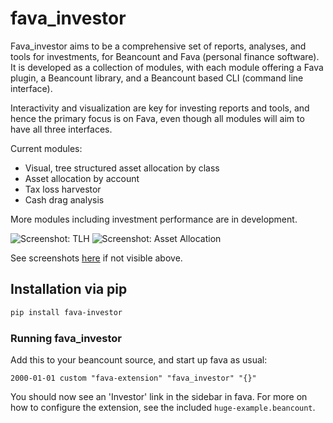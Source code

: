 # fava_investor

Fava_investor aims to be a comprehensive set of reports, analyses, and tools for
investments, for Beancount and Fava (personal finance software). It is developed as a
collection of modules, with each module offering a Fava plugin, a Beancount library, and
a Beancount based CLI (command line interface).

Interactivity and visualization are key for investing reports and tools, and hence the
primary focus is on Fava, even though all modules will aim to have all three interfaces.

Current modules:
- Visual, tree structured asset allocation by class
- Asset allocation by account
- Tax loss harvestor
- Cash drag analysis

More modules including investment performance are in development.

![Screenshot: TLH](./screenshot.png)
![Screenshot: Asset Allocation](./screenshot-assetalloc.png)

See screenshots [here](https://github.com/redstreet/fava_investor) if not visible above.

## Installation via pip
```bash
pip install fava-investor
```

### Running fava_investor
Add this to your beancount source, and start up fava as usual:
```
2000-01-01 custom "fava-extension" "fava_investor" "{}"
```

You should now see an 'Investor' link in the sidebar in fava. For more on how to
configure the extension, see the included `huge-example.beancount`.
